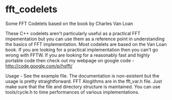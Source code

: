 fft_codelets
============

Some FFT Codelets based on the book by Charles Van Loan

These C++ codelets aren't particularly useful as a practical FFT impementation but you can use them as a reference point in understanding the basics of 
FFT implementation. Most codelets are based on the Van Loan book. If you are looking for a practical implementation then you can't go wrong with FFTW. If
 you are looking for a reasonably fast and highly portable code then check out my webpage on google code - http://code.google.com/p/hsfft/
 
 Usage - See the example file. The documentation is non-existent but the usage is pretty straightforward.  FFT Alogithms are in the fft_var.h file. 
 Just make sure that the file and directory structure is maintained. You can use tools/cycle.h to time performances of various implementations. 
